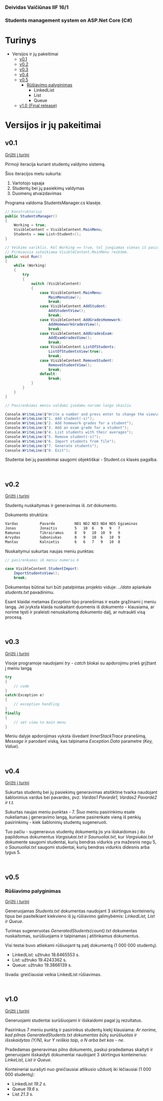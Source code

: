 ### Deividas Vaičiūnas IIF 16/1

### Students management system on ASP.Net Core (C#)

# Turinys

- Versijos ir jų pakeitimai
    - [v0.1](#v0.1)
    - [v0.2](#v0.2)
    - [v0.3](#v0.3)
    - [v0.4](#v0.4)
    - [v0.5](#v0.5)
        - [Rūšiavimo palyginimas](#rūšiavimo-palyginimas)
            - LinkedList
            - List
            - Queue
    - [v1.0 (Final release)](#v1.0)

# Versijos ir jų pakeitimai

## v0.1

[Grįžti į turinį](#turinys)

Pirmoji iteracija kuriant studentų valdymo sistemą.

Šios iteracijos metu sukurta:

1. Vartotojo sąsaja
2. Studentų bei jų pasiekimų valdymas
3. Duomenų atvaizdavimas

Programa valdoma StudentsManager.cs klasėje.

```c#
// Konstruktorius
public StudentsManager()
{
    Working = true;
    VisibleContent = VisibleContent.MainMenu;
    Students = new List<Student>();
}
```

```c#
// Veikimo variklis. Kol Working == true, tol jungiamas vienas iš pasirinktų langų
// Pirmiausia suteikiama VisibleContent.MainMenu reikšmė.
public void Run()
{
    while (Working)
    {
        try
        {
            switch (VisibleContent)
            {
                case VisibleContent.MainMenu:
                    MainMenuView();
                    break;
                case VisibleContent.AddStudent:
                    AddStudentView();
                    break;
                case VisibleContent.AddGradesHomework:
                    AddHomeworkGradesView();
                    break;
                case VisibleContent.AddGradesExam:
                    AddExamGradesView();
                    break;
                case VisibleContent.ListOfStudents:
                    ListOfStudentsView(true);
                    break;
                case VisibleContent.RemoveStudent:
                    RemoveStudentView();
                    break;
                default:
                    break;
            }
        }
    }
}
```

```c#
// Pasirenkimai meniu valdomi įvedamu norimo lango skaičiu

Console.WriteLine($"Write a number and press enter to change the view\n");
Console.WriteLine($"1. Add student(-s)");
Console.WriteLine($"2. Add homework grades for a student");
Console.WriteLine($"3. Add an exam grade for a student");
Console.WriteLine($"4. List students with their averages");
Console.WriteLine($"5. Remove student(-s)");
Console.WriteLine($"6. Import students from file");
Console.WriteLine($"7. Generate students");
Console.WriteLine($"0. Exit");
```

Studentai bei jų pasiekimai saugomi objektiškai - Student.cs klasės pagalba.

<br />

## v0.2

[Grįžti į turinį](#turinys)

Studentų nuskaitymas ir generavimas iš *.txt* dokumento.

Dokumento struktūra:

```txt
Vardas		    Pavarde			ND1	ND2	ND3	ND4	ND5	Egzaminas
Jonas		    Jonaitis		5	10	6	9	9	7
Ramunas		    Tikrairamus		8	9	10	10	9	9
Arvydas		    Saboniukas		8	9	10	6	10	9
Mantas		    Kalnietis		6	6	7	9	10	8
```

Nuskaitymui sukurtas naujas meniu punktas:

```c#
// pasirenkamas i6 meniu numeriu 6

case VisibleContent.StudentImport:
    ImportStudentsView();
    break;
```

Dokumentas būtinai turi būti patalpintas projekto viduje: *../data* aplankale *students.txt* pavadinimu.

Esant klaidai metamas *Exception* tipo pranešimas ir esate grąžinami į meniu langą.
Jei įvyksta klaida nuskaitant duomenis iš dokumento - klausiama, ar norime tęsti ir praleisti nenuskaitomą dokumento dalį, ar nutraukti visą procesą.

<br />

## v0.3

[Grįžti į turinį](#turinys)

Visoje programoje naudojami *try - catch* blokai su apdorojimu prieš grįžtant į meniu langą

```c#
try 
{
    // code
} 
catch(Exception e) 
{
    // exception handling
} 
finally 
{
    // set view to main menu
}
```

Meniu dalyje apdorojimas vyksta išvedant *InnerStackTrace* pranešimą, *Message* ir parodant viską, kas talpinama *Exception.Data* parametre (*Key, Value*).

<br />

## v0.4

[Grįžti į turinį](#turinys)

Sukurtas studentų bei jų pasiekimų generavimas atsitiktine tvarka naudojant šabloninius vardus bei pavardes, pvz: *Vardas1 Pavardė1, Vardas2 Pavardė2 ir t.t.*

Sukurtas naujas meniu punktas - 7. Šiuo meniu pasirinkimu esate nukeliamas į generavimo langą, kuriame pasirenkate vieną iš penkių pasirinkimų - kiek šabloninių studentų sugeneruoti.

Tuo pačiu - sugeneravus studentų dokumentą jis yra išskaidomas į du papildomus dokumentus *Vargsiukai.txt ir Saunuoliai.txt*, kur *Vargsiukai.txt* dokumente saugomi studentai, kurių bendras vidurkis yra mažesnis negu 5, o *Saunuoliai.txt* saugomi studentai, kurių bendras vidurkis didesnis arba lygus 5.

<br />

## v0.5

### Rūšiavimo palyginimas

[Grįžti į turinį](#turinys)

Generuojamas *Students.txt* dokumentas naudojant 3 skirtingus konteinerių tipus bei pasitelkiant kiekvieno iš jų rūšiavimo galimybėmis: *LinkedList, List ir Queue*.

Turimas sugeneruotas *GeneratedStudents{count}.txt* dokumentas nuskaitomas, surūšiuojams ir talpinamas į atitinkamus dokumentus.

Visi testai buvo atliekami rūšiuojant tą patį dokumentą (1 000 000 studentų).

- LinkedList: užtruko 18.6465553 s.
- List: užtruko 19.4243362 s.
- Queue: užtruko 19.3866139 s.

Išvada: greičiausiai veikia LinkedList rūšiavimas.

<br />

## v1.0

[Grįžti į turinį](#turinys)

Generuojami studentai surūšiuojami ir išskaidomi pagal jų rezultatus.

Pasirinkus 7 meniu punktą ir pasirinkus studentų kiekį klausiama: *Ar norime, kad pilnas GeneratedStudents.txt dokumentas būtų surūšiuotas ir išsskaidytas (Y/N), kur Y reiškia taip, o N arba bet kas - ne*.

Pradedamas generavimas pilno dokumento, paskui pradedamas skaityti ir generuojami išskaidyti dokumentai naudojant 3 skirtingus konteinerius: *LinkeList, List ir Queue*.

Konteineriai surašyti nuo greičiausiai atlikusio užduotį iki lėčiausiai (1 000 000 studentų):

- LinkedList *19.2 s.*
- Queue *19.6 s.*
- List *21.3 s.*
